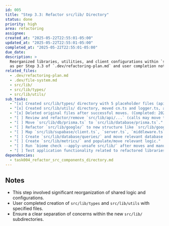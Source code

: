 ```yaml
---
id: 005
title: "Step 3.3: Refactor src/lib/ Directory"
status: done
priority: high
area: refactoring
assignee:
created_at: "2025-05-22T22:55:01-05:00"
updated_at: "2025-05-22T22:55:01-05:00"
completed_at: "2025-05-22T22:55:01-05:00"
due_date:
description: >
  Reorganized libraries, utilities, and client configurations within `src/lib/` 
  as per Step 3.3 of `.dev/refactoring-plan.md` and user completion notes.
related_files:
  - .dev/refactoring-plan.md
  - .dev/file-system.md
  - src/lib/
  - src/lib/types/
  - src/lib/utils/
sub_tasks:
  - "[x] Created src/lib/types/ directory with 5 placeholder files (api.ts, auth.ts, dashboard.ts, goals.ts, metrics.ts). (Completed: 2025-05-22)"
  - "[x] Created src/lib/utils/ directory, moved cn.ts and logger.ts, and added 4 placeholder files (date-helpers.ts, export.ts, formatting.ts, validation.ts). (Completed: 2025-05-22)"
  - "[x] Deleted original files after successful moves. (Completed: 2025-05-22)"
  - "[ ] Review and refactor/remove `src/lib/api/...` (calls may move to components/hooks or API routes)."
  - "[ ] Move `src/lib/db/prisma.ts` to `src/lib/database/prisma.ts`."
  - "[ ] Refactor `src/lib/google/` to new structure like `src/lib/google-sheets/client.ts`, `auth.ts`."
  - "[ ] Map `src/lib/supabase/client.ts`, `server.ts`, `middleware.ts` to new structure (e.g., `src/lib/auth/` for middleware)."
  - "[ ] Create `src/lib/database/queries/` and move relevant database query logic into it."
  - "[ ] Create `src/lib/metrics/` and populate/move relevant logic."
  - "[ ] Run `biome check --apply-unsafe src/lib/` after moves and manually verify import paths."
  - "[ ] Test application functionality related to refactored libraries and utilities."
dependencies:
  - task004_refactor_src_components_directory.md
---
```


## Notes

- This step involved significant reorganization of shared logic and configurations.
- User completed creation of `src/lib/types` and `src/lib/utils` with specified files.
- Ensure a clear separation of concerns within the new `src/lib/` subdirectories. 
